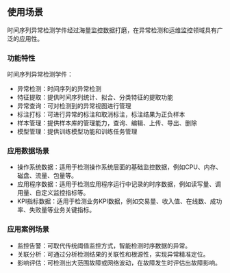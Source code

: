 
## 使用场景

时间序列异常检测学件经过海量监控数据打磨，在异常检测和运维监控领域具有广泛的应用性。

### 功能特性

时间序列异常检测学件：

* 异常检测：时间序列的异常检测
* 特征提取：提供时间序列统计、拟合、分类特征的提取功能
* 异常查询：可对检测到的异常视图进行管理
* 标注打标：可进行异常的标注和取消标注，标注结果为正负样本
* 样本管理：提供样本库的管理能力，查询、编辑、上传、导出、删除
* 模型管理：提供训练模型功能和训练任务管理

### 应用数据场景

* 操作系统数据：适用于检测操作系统层面的基础监控数据，例如CPU、内存、磁盘、流量、包量等。
* 应用程序数据：适用于检测应用程序运行中记录的时序数据，例如读写量、调用量、自定义监控指标等。
* KPI指标数据：适用于检测业务KPI数据，例如交易量、收入值、在线数、成功率、失败量等业务关键指标。

### 应用案例场景

* 监控告警：可取代传统阈值监控方式，智能检测时序数据的异常。
* 关联分析：可通过分析检测结果的关联性和根源性，实现异常精准定位。
* 影响评估：可检测出大范围故障或网络波动，在故障发生时评估出故障影响。